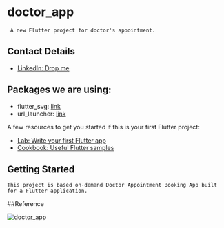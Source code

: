 # doctor_app

     A new Flutter project for doctor's appointment.

## Contact Details

   * [LinkedIn: Drop me](https://www.linkedin.com/in/kumaravel-p-614b7016b/)
   

## Packages we are using:

   - flutter_svg: [link](https://pub.dev/packages/flutter_svg)
   - url_launcher: [link](https://pub.dev/packages/url_launcher)
    
 A few resources to get you started if this is your first Flutter project:

- [Lab: Write your first Flutter app](https://flutter.dev/docs/get-started/codelab)
- [Cookbook: Useful Flutter samples](https://flutter.dev/docs/cookbook)
    

## Getting Started

    This project is based on-demand Doctor Appointment Booking App built for a Flutter application.
    

##Reference

![doctor_app](https://user-images.githubusercontent.com/51964708/236173889-bb279f9e-03c0-45a7-91e7-fd93f5f8ca0a.png)
